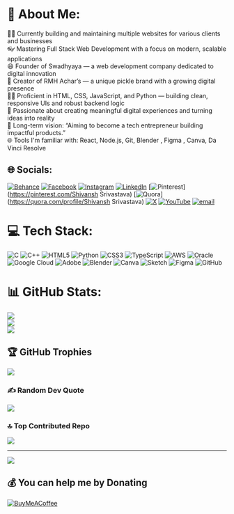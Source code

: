 # 💫 About Me:
🧑‍💻 Currently building and maintaining multiple websites for various clients and businesses  <br>👓 Mastering Full Stack Web Development with a focus on modern, scalable applications  <br>😄 Founder of Swadhyaya — a web development company dedicated to digital innovation  <br>🥒 Creator of RMH Achar’s — a unique pickle brand with a growing digital presence  <br>👩‍💻 Proficient in HTML, CSS, JavaScript, and Python — building clean, responsive UIs and robust backend logic  <br>🚀 Passionate about creating meaningful digital experiences and turning ideas into reality<br>🎯 Long-term vision: “Aiming to become a tech entrepreneur building impactful products.”<br>🌐 Tools I'm familiar with: React, Node.js, Git, Blender , Figma , Canva, Da Vinci Resolve


## 🌐 Socials:
[![Behance](https://img.shields.io/badge/Behance-1769ff?logo=behance&logoColor=white)](https://behance.net/Shivansh6q) [![Facebook](https://img.shields.io/badge/Facebook-%231877F2.svg?logo=Facebook&logoColor=white)](https://facebook.com/Shivansh6q) [![Instagram](https://img.shields.io/badge/Instagram-%23E4405F.svg?logo=Instagram&logoColor=white)](https://instagram.com/Shivansh6q) [![LinkedIn](https://img.shields.io/badge/LinkedIn-%230077B5.svg?logo=linkedin&logoColor=white)](https://linkedin.com/in/https://www.linkedin.com/in/shivansh-srivastava-39881633b/) [![Pinterest](https://img.shields.io/badge/Pinterest-%23E60023.svg?logo=Pinterest&logoColor=white)](https://pinterest.com/Shivansh Srivastava) [![Quora](https://img.shields.io/badge/Quora-%23B92B27.svg?logo=Quora&logoColor=white)](https://quora.com/profile/Shivansh Srivastava) [![X](https://img.shields.io/badge/X-black.svg?logo=X&logoColor=white)](https://x.com/Shivansh6q) [![YouTube](https://img.shields.io/badge/YouTube-%23FF0000.svg?logo=YouTube&logoColor=white)](https://youtube.com/@@raw-rolling) [![email](https://img.shields.io/badge/Email-D14836?logo=gmail&logoColor=white)](mailto:shivansh6qbusiness@gmail.com) 

# 💻 Tech Stack:
![C](https://img.shields.io/badge/c-%2300599C.svg?style=for-the-badge&logo=c&logoColor=white) ![C++](https://img.shields.io/badge/c++-%2300599C.svg?style=for-the-badge&logo=c%2B%2B&logoColor=white) ![HTML5](https://img.shields.io/badge/html5-%23E34F26.svg?style=for-the-badge&logo=html5&logoColor=white) ![Python](https://img.shields.io/badge/python-3670A0?style=for-the-badge&logo=python&logoColor=ffdd54) ![CSS3](https://img.shields.io/badge/css3-%231572B6.svg?style=for-the-badge&logo=css3&logoColor=white) ![TypeScript](https://img.shields.io/badge/typescript-%23007ACC.svg?style=for-the-badge&logo=typescript&logoColor=white) ![AWS](https://img.shields.io/badge/AWS-%23FF9900.svg?style=for-the-badge&logo=amazon-aws&logoColor=white) ![Oracle](https://img.shields.io/badge/Oracle-F80000?style=for-the-badge&logo=oracle&logoColor=white) ![Google Cloud](https://img.shields.io/badge/GoogleCloud-%234285F4.svg?style=for-the-badge&logo=google-cloud&logoColor=white) ![Adobe](https://img.shields.io/badge/adobe-%23FF0000.svg?style=for-the-badge&logo=adobe&logoColor=white) ![Blender](https://img.shields.io/badge/blender-%23F5792A.svg?style=for-the-badge&logo=blender&logoColor=white) ![Canva](https://img.shields.io/badge/Canva-%2300C4CC.svg?style=for-the-badge&logo=Canva&logoColor=white) ![Sketch](https://img.shields.io/badge/Sketch-FFB387?style=for-the-badge&logo=sketch&logoColor=black) ![Figma](https://img.shields.io/badge/figma-%23F24E1E.svg?style=for-the-badge&logo=figma&logoColor=white) ![GitHub](https://img.shields.io/badge/github-%23121011.svg?style=for-the-badge&logo=github&logoColor=white)
# 📊 GitHub Stats:
![](https://github-readme-stats.vercel.app/api?username=Shivansh6q&theme=dark&hide_border=true&include_all_commits=true&count_private=false)<br/>
![](https://nirzak-streak-stats.vercel.app/?user=Shivansh6q&theme=dark&hide_border=true)<br/>
![](https://github-readme-stats.vercel.app/api/top-langs/?username=Shivansh6q&theme=dark&hide_border=true&include_all_commits=true&count_private=false&layout=compact)

## 🏆 GitHub Trophies
![](https://github-profile-trophy.vercel.app/?username=Shivansh6q&theme=radical&no-frame=false&no-bg=false&margin-w=4)

### ✍️ Random Dev Quote
![](https://quotes-github-readme.vercel.app/api?type=horizontal&theme=radical)

### 🔝 Top Contributed Repo
![](https://github-contributor-stats.vercel.app/api?username=Shivansh6q&limit=5&theme=dark&combine_all_yearly_contributions=true)

---
[![](https://visitcount.itsvg.in/api?id=Shivansh6q&icon=3&color=0)](https://visitcount.itsvg.in)

  ## 💰 You can help me by Donating
  [![BuyMeACoffee](https://img.shields.io/badge/Buy%20Me%20a%20Coffee-ffdd00?style=for-the-badge&logo=buy-me-a-coffee&logoColor=black)](https://buymeacoffee.com/https://buymeacoffee.com/shivansh6qf) 

  
<!-- Proudly created with GPRM ( https://gprm.itsvg.in ) -->
